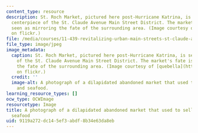 ```yaml
---
content_type: resource
description: St. Roch Market, pictured here post-Hurricane Katrina, is seen as the
  centerpiece of the St. Claude Avenue Main Street District. The market's fate is
  seen as mirroring the fate of the surrounding area. (Image courtesy of quebella
  on flickr.)
file: /media/courses/11-439-revitalizing-urban-main-streets-st-claude-avenue-new-orleans-spring-2009/9119a272dc145ef3abdf8b34e63da8eb_11-439s09.jpg
file_type: image/jpeg
image_metadata:
  caption: St. Roch Market, pictured here post-Hurricane Katrina, is seen as the centerpiece
    of the St. Claude Avenue Main Street District. The market's fate is seen as mirroring
    the fate of the surrounding area. (Image courtesy of [quebella](http://www.flickr.com/photos/quebella/144222474/)
    on flickr.)
  credit: ''
  image-alt: A photograph of a dilapidated abandoned market that used to sell produce
    and seafood.
learning_resource_types: []
ocw_type: OCWImage
resourcetype: Image
title: A photograph of a dilapidated abandoned market that used to sell produce and
  seafood
uid: 9119a272-dc14-5ef3-abdf-8b34e63da8eb
---
```

